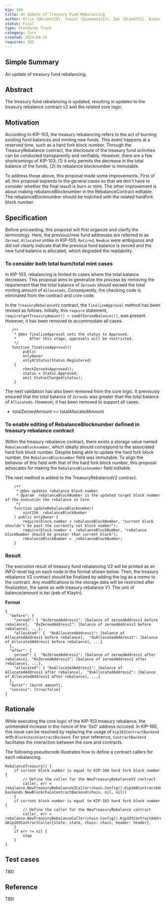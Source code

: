 ```yaml
---
kip: 160
title: An Update of Treasury Fund Rebalancing
author: Ollie (@blukat29), Yumiel (@yoomee1313), Ian (@ian0371), Aidan (@aidan-kwon)
status: Final
type: Standards Track
category: Core
created: 2024-04-22
requires: 103
---
```


## Simple Summary
An update of treasury fund rebalancing.

## Abstract
The treasury fund rebalancing is updated, resulting in updates to the treasury rebalance contract v2 and the related core logic.

## Motivation
According to KIP-103, the treasury rebalancing refers to the act of burning existing fund balances and minting new funds. This event happens at a reserved time, such as a hard fork block number. Through the TreasuryRebalance contract, the disclosure of the treasury fund activities can be conducted transparently and verifiably. However, there are a few shortcomings of KIP-103; (1) it only permits the decrease in the total balance of the funds, (2) its rebalance blocknumber is immutable.

To address those above, this proposal made some improvements. First of all, this proposal expands to the general cases so that we don't have to consider whether the final result is burn or mint. The other improvement is about making rebalanceBlocknumber in the RebalanceContract editable. The rebalanceBlocknumber should be matched with the related hardfork block number.

## Specification
Before proceeding, this proposal will first organize and clarify the terminology. Here, the previous/new fund addresses are referred to as `Zeroed`, `Allocated` unlike in KIP-103. `Retired`, `Newbie` were ambiguous and did not clearly indicate that the previous fund balance is zeroed and the new fund balance is allocated, which degraded the readability.

### To consider both total burn/total mint cases
In KIP-103, rebalancing is limited to cases where the total balance decreases. This proposal aims to generalize the process by removing the requirement that the total balance of `Zeroeds` should exceed the total minting amount of `Allocateds`. Consequently, the checking code is eliminated from the contract and core code.

In the `TreasuryRebalanceV2` contract, the `finalizeApproval` method has been revised as follows. Initially, this `require` statement, `require(getTreasuryAmount() < sumOfZeroedBalance())`, was present. However, it has been removed to accommodate all cases.

```solidity
   /**
    * @dev finalizeApproval sets the status to Approved,
    *      After this stage, approvals will be restricted.
    */
   function finalizeApproval()
        public
        onlyOwner
        onlyAtStatus(Status.Registered)
    {
        checkZeroedsApproved();
        status = Status.Approved;
        emit StatusChanged(status);
    }
```

The next validation has also been removed from the core logic. It previously ensured that the total balance of `Zeroeds` was greater than the total balance of `Allocateds`. However, it has been removed to support all cases.
* totalZeroedAmount >= totalAllocatedAmount

### To enable editing of RebalanceBlocknumber defined in treasury rebalance contract
Within the treasury rebalance contract, there exists a storage value named `RebalanceBlocknumber`, which ideally should correspond to the associated hard fork block number. Despite being able to update the hard fork block number, the `RebalanceBlocknumber` field was immutable. To align the behavior of this field with that of the hard fork block number, this proposal advocates for making the `RebalanceBlocknumber` field editable.

The next method is added to the TreasuryRebalanceV2 contract.
```solidity
    /**
     * @dev updates rebalance block number
     * @param _rebalanceBlockNumber is the updated target block number of the execution the rebalance in Core
     */
    function updateRebalanceBlocknumber(
        uint256 _rebalanceBlockNumber
    ) public onlyOwner {
        require(block.number < rebalanceBlockNumber, "current block shouldn't be past the currently set block number");
        require(block.number < _rebalanceBlockNumber, "rebalance blockNumber should be greater than current block");
        rebalanceBlockNumber = _rebalanceBlockNumber;
    }
```

### Result
The execution result of treasury fund rebalancing V2 will be printed as an INFO-level log on each node in the format shown below. Then, the treasury rebalance V2 contract should be finalized by adding the log as a memo to the contract. Any modifications to the storage data will be restricted after finalization, the same as with treasury rebalance V1.
The unit of balance/amount is kei (peb of Klaytn).

**Format**

```
{
  "before": { 
    "zeroed": { "0xZeroedAddress1": [balance of zeroedAddress1 before rebalance],  "0xZeroedAddress2": [balance of zeroedAddress2 before rebalance], ...},
    "allocated": {  "0xAllocatedAddress1": [balance of AllocatedAddress1 before rebalance],  "0xAllocatedAddress2": [balance of AllocatedAddress1 before rebalance], ...}
  },
  "after": {  
    zeroed": {  "0xZeroedAddress1": [balance of zeroedAddress1 after rebalance], "0xZeroedAddress2": [balance of zeroedAddress2 after rebalance], ...},
    "allocated": { "0xAllocatedAddress1": [balance of AllocatedAddress1 after rebalance],  "0xAllocatedAddress2": [balance of AllocatedAddress1 after rebalance], ...}
  },
  "burnt": [burnt amount],
  "success": [true/false]
}
```

## Rationale
While executing the core logic of the KIP-103 treasury rebalance, the unintended increase in the nonce of the '0x0' address occured. In KIP-160, this issue can be resolved by replacing the usage of `kip103ContractBackend` with `BlockchainContractBackend`. For your reference, `ContractBackend` facilitates the interaction between the core and contracts.

The following pseudocode illustrates how to define a contract callers for each rebalancing.
```golang
RebalanceTreasury() {
	if current block number is equal to KIP-160 hard fork block number {
		// Define the caller for the NewTreasuryRebalanceV2 contract 
		caller, err = rebalance.NewTreasuryRebalanceV2Caller(chain.Config().Kip160ContractAddress, backends.NewBlockchainContractBackend(chain, nil, nil))
	}
	if current block number is equal to KIP-103 hard fork block number {
		// Define the caller for the NewTreasuryRebalance contract 
		caller, err = rebalance.NewTreasuryRebalanceCaller(chain.Config().Kip103ContractAddress, &Kip103ContractCaller{state: state, chain: chain, header: header},
	}
	if err != nil {
		stop
	}
}
```
## Test cases
TBD

## Reference
TBD